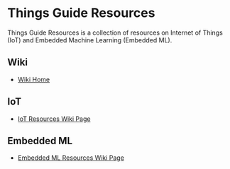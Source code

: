 # Things Guide Resources
Things Guide Resources is a collection of resources on Internet of Things (IoT) and Embedded Machine Learning (Embedded ML).

## Wiki
- [Wiki Home](./../../wiki/)

## IoT
- [IoT Resources Wiki Page](./../../wiki/IoT)

## Embedded ML
- [Embedded ML Resources Wiki Page](./../../wiki/EmbeddedML)
